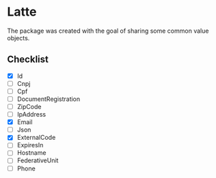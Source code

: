 # Latte

The package was created with the goal of sharing some common value objects.

## Checklist

- [x] Id
- [ ] Cnpj
- [ ] Cpf
- [ ] DocumentRegistration
- [ ] ZipCode
- [ ] IpAddress
- [x] Email
- [ ] Json
- [x] ExternalCode
- [ ] ExpiresIn
- [ ] Hostname
- [ ] FederativeUnit
- [ ] Phone
